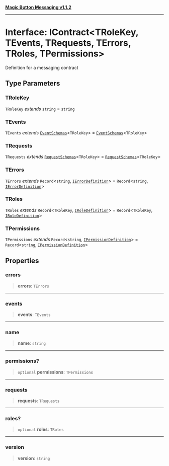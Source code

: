 [**Magic Button Messaging v1.1.2**](../README.md)

***

# Interface: IContract\<TRoleKey, TEvents, TRequests, TErrors, TRoles, TPermissions\>

Definition for a messaging contract

## Type Parameters

### TRoleKey

`TRoleKey` *extends* `string` = `string`

### TEvents

`TEvents` *extends* [`EventSchemas`](../type-aliases/EventSchemas.md)\<`TRoleKey`\> = [`EventSchemas`](../type-aliases/EventSchemas.md)\<`TRoleKey`\>

### TRequests

`TRequests` *extends* [`RequestSchemas`](../type-aliases/RequestSchemas.md)\<`TRoleKey`\> = [`RequestSchemas`](../type-aliases/RequestSchemas.md)\<`TRoleKey`\>

### TErrors

`TErrors` *extends* `Record`\<`string`, [`IErrorDefinition`](IErrorDefinition.md)\> = `Record`\<`string`, [`IErrorDefinition`](IErrorDefinition.md)\>

### TRoles

`TRoles` *extends* `Record`\<`TRoleKey`, [`IRoleDefinition`](IRoleDefinition.md)\> = `Record`\<`TRoleKey`, [`IRoleDefinition`](IRoleDefinition.md)\>

### TPermissions

`TPermissions` *extends* `Record`\<`string`, [`IPermissionDefinition`](IPermissionDefinition.md)\> = `Record`\<`string`, [`IPermissionDefinition`](IPermissionDefinition.md)\>

## Properties

### errors

> **errors**: `TErrors`

***

### events

> **events**: `TEvents`

***

### name

> **name**: `string`

***

### permissions?

> `optional` **permissions**: `TPermissions`

***

### requests

> **requests**: `TRequests`

***

### roles?

> `optional` **roles**: `TRoles`

***

### version

> **version**: `string`
